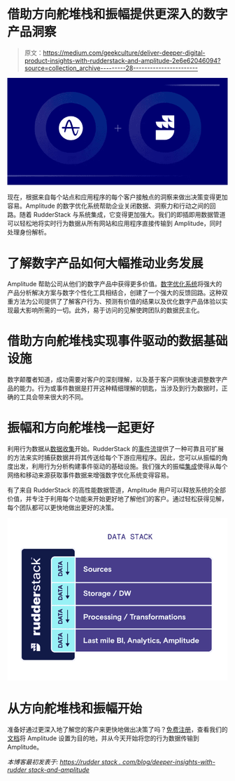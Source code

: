 # 借助方向舵堆栈和振幅提供更深入的数字产品洞察

> 原文：<https://medium.com/geekculture/deliver-deeper-digital-product-insights-with-rudderstack-and-amplitude-2e6e62046094?source=collection_archive---------28----------------------->

![](img/b3b7fd3d3058d657268019cd525833d6.png)

现在，根据来自每个站点和应用程序的每个客户接触点的洞察来做出决策变得更加容易。Amplitude 的数字优化系统帮助企业关闭数据、洞察力和行动之间的回路。随着 RudderStack 与系统集成，它变得更加强大。我们的即插即用数据管道可以轻松地将实时行为数据从所有网站和应用程序直接传输到 Amplitude，同时处理身份解析。

# 了解数字产品如何大幅推动业务发展

Amplitude 帮助公司从他们的数字产品中获得更多价值。[数字优化系统](https://amplitude.com/digital-optimization-system)将强大的产品分析解决方案与数字个性化工具相结合，创建了一个强大的反馈回路。这种双重方法为公司提供了了解客户行为、预测有价值的结果以及优化数字产品体验以实现最大影响所需的一切。此外，易于访问的见解使跨团队的数据民主化。

# 借助方向舵堆栈实现事件驱动的数据基础设施

数字颠覆者知道，成功需要对客户的深刻理解，以及基于客户洞察快速调整数字产品的能力。行为或事件数据是打开这种精细理解的钥匙，当涉及到行为数据时，正确的工具会带来很大的不同。

# 振幅和方向舵堆栈一起更好

利用行为数据从[数据收集](https://rudderstack.com/blog/the-complete-customer-data-stack-data-collection-part-1)开始。RudderStack 的[事件流](https://rudderstack.com/product/event-stream/)提供了一种可靠且可扩展的方法来实时捕获数据并将其传送给每个下游应用程序。因此，您可以从振幅的角度出发，利用行为分析构建事件驱动的基础设施。我们强大的振幅[集成](https://docs.rudderstack.com/destinations/analytics/amplitude)使得从每个网络和移动来源获取事件数据来增强数字优化系统变得容易。

有了来自 RudderStack 的高性能数据管道，Amplitude 用户可以释放系统的全部价值，并专注于利用每个功能来开始更好地了解他们的客户。通过轻松获得见解，每个团队都可以更快地做出更好的决策。

![](img/0c89185a3e2209b8de5abeca4e412829.png)

# 从方向舵堆栈和振幅开始

准备好通过更深入地了解您的客户来更快地做出决策了吗？[免费注册](https://app.rudderlabs.com/signup?type=freetrial)，查看我们的[文档](https://docs.rudderstack.com/destinations/analytics/amplitude)将 Amplitude 设置为目的地，并从今天开始将您的行为数据传输到 Amplitude。

*本博客最初发表于:* [*https://rudder stack . com/blog/deeper-insights-with-rudder stack-and-amplitude*](https://rudderstack.com/blog/deeper-insights-with-rudderstack-and-amplitude)